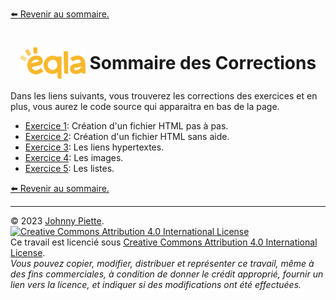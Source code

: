 [:arrow_left: Revenir au sommaire.](/README.md#sommaire)
<h1 id="exercices" style="display: flex; align-items: center; justify-content: center;">
    <img src="/Images/Eqla.png" style="height:50px">
    &nbsp;Sommaire des Corrections
</h1>

Dans les liens suivants, vous trouverez les corrections des exercices et en plus, vous aurez le code source qui apparaitra en bas de la page.

- [Exercice 1](https://zamboyle.github.io/htmlpreview/?https://github.com/ZamBoyle/Eqla_HTML/blob/master/Exercices/Corrections/pages/Exercice1.html): Création d'un fichier HTML pas à pas.
- [Exercice 2](https://zamboyle.github.io/htmlpreview/?https://github.com/ZamBoyle/Eqla_HTML/blob/master/Exercices/Corrections/pages/Exercice2.html): Création d'un fichier HTML sans aide.
- [Exercice 3](https://zamboyle.github.io/htmlpreview/?https://github.com/ZamBoyle/Eqla_HTML/blob/master/Exercices/Corrections/pages/Exercice3.html): Les liens hypertextes.
- [Exercice 4](https://zamboyle.github.io/htmlpreview/?https://github.com/ZamBoyle/Eqla_HTML/blob/master/Exercices/Corrections/pages/Exercice4.html): Les images.
- [Exercice 5](https://zamboyle.github.io/htmlpreview/?https://github.com/ZamBoyle/Eqla_HTML/blob/master/Exercices/Corrections/pages/Exercice5.html): Les listes.
<!--
- [Exercice 6](https://zamboyle.github.io/htmlpreview/?https://github.com/ZamBoyle/Eqla_HTML/blob/master/Exercices/Corrections/pages/Exercice6.html): Mise en évidence.
- [Exercice 7](https://zamboyle.github.io/htmlpreview/?https://github.com/ZamBoyle/Eqla_HTML/blob/master/Exercices/Corrections/pages/Exercice7.html): On revoit tout :smiley:
-->


[:arrow_left: Revenir au sommaire.](/README.md#sommaire)

---
&copy; 2023 [Johnny Piette](https://github.com/ZamBoyle).  
[![Creative Commons Attribution 4.0 International License](https://i.creativecommons.org/l/by/4.0/88x31.png)](https://creativecommons.org/licenses/by/4.0/)  
Ce travail est licencié sous [Creative Commons Attribution 4.0 International License](https://creativecommons.org/licenses/by/4.0/).   
_Vous pouvez copier, modifier, distribuer et représenter ce travail, même à des fins commerciales, à condition de donner le crédit approprié, fournir un lien vers la licence, et indiquer si des modifications ont été effectuées._